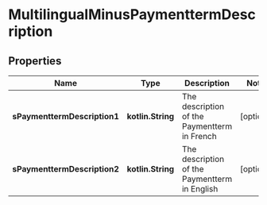 
# MultilingualMinusPaymenttermDescription

## Properties
Name | Type | Description | Notes
------------ | ------------- | ------------- | -------------
**sPaymenttermDescription1** | **kotlin.String** | The description of the Paymentterm in French |  [optional]
**sPaymenttermDescription2** | **kotlin.String** | The description of the Paymentterm in English |  [optional]



